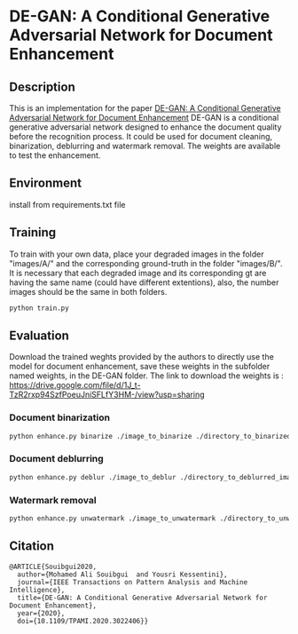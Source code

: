# DE-GAN: A Conditional Generative Adversarial Network for Document Enhancement
## Description
This is an implementation for the paper [DE-GAN: A Conditional Generative Adversarial Network for Document Enhancement](https://ieeexplore.ieee.org/document/9187695)
DE-GAN is a conditional generative adversarial network designed to enhance the document quality before the recognition process. It could be used for document cleaning, binarization, deblurring and watermark removal. The weights are available to test the enhancement. 

## Environment
install from requirements.txt file

## Training 
To train with your own data, place your degraded images in the folder "images/A/" and the corresponding ground-truth in the folder "images/B/". It is necessary that each degraded image and its corresponding gt are having the same name (could have different extentions), also, the number images  should be the same in both folders.
```bash
python train.py 
```

## Evaluation
Download the trained weghts provided by the authors to directly use the model for document enhancement, save these weights in the subfolder named weights, in the DE-GAN folder. The link to download the weights is : https://drive.google.com/file/d/1J_t-TzR2rxp94SzfPoeuJniSFLfY3HM-/view?usp=sharing

### Document binarization
```bash
python enhance.py binarize ./image_to_binarize ./directory_to_binarized_image
```

### Document deblurring
```bash
python enhance.py deblur ./image_to_deblur ./directory_to_deblurred_image
```


### Watermark removal
```bash
python enhance.py unwatermark ./image_to_unwatermark ./directory_to_unwatermarked_image
```

## Citation
```
@ARTICLE{Souibgui2020,
  author={Mohamed Ali Souibgui  and Yousri Kessentini},
  journal={IEEE Transactions on Pattern Analysis and Machine Intelligence}, 
  title={DE-GAN: A Conditional Generative Adversarial Network for Document Enhancement}, 
  year={2020},
  doi={10.1109/TPAMI.2020.3022406}}
```